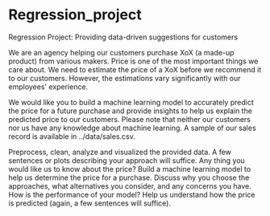 # Regression_project
Regression Project: Providing data-driven suggestions for customers


We are an agency helping our customers purchase XoX (a made-up product) from various makers. Price is one of the most important things we care about. We need to estimate the price of a XoX before we recommend it to our customers. However, the estimations vary significantly with our employees' experience.

We would like you to build a machine learning model to accurately predict the price for a future purchase and provide insights to help us explain the predicted price to our customers. Please note that neither our customers nor us have any knowledge about machine learning. A sample of our sales record is available in ../data/sales.csv.

Preprocess, clean, analyze and visualized the provided data. A few sentences or plots describing your approach will suffice. Any thing you would like us to know about the price?
Build a machine learning model to help us determine the price for a purchase. Discuss why you choose the approaches, what alternatives you consider, and any concerns you have. How is the performance of your model?
Help us understand how the price is predicted (again, a few sentences will suffice).
